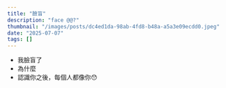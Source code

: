 ```yaml
---
title: "臉盲"
description: "face @@?"
thumbnail: "/images/posts/dc4ed1da-98ab-4fd8-b48a-a5a3e09ecdd0.jpeg"
date: "2025-07-07"
tags: []
---
```

- 我臉盲了
- 為什麼
- 認識你之後，每個人都像你😯
